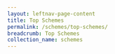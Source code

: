 ```yaml
---
layout: leftnav-page-content
title: Top Schemes
permalink: /schemes/top-schemes/
breadcrumb: Top Schemes
collection_name: schemes
---
```


